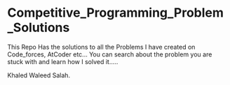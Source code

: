 # Competitive_Programming_Problem_Solutions

This Repo Has the solutions to all the Problems I have created on Code_forces, AtCoder etc...
You can search about the problem you are stuck with and learn how I solved it.....

Khaled Waleed Salah.
